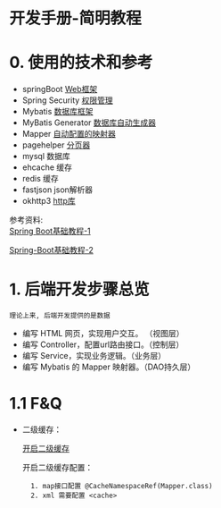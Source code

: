开发手册-简明教程
==

# 0. 使用的技术和参考
- springBoot [Web框架](https://spring.io/guides/gs/spring-boot/)
- Spring Security [权限管理](https://spring.io/guides/gs/securing-web/)
- Mybatis [数据库框架](http://www.mybatis.org/mybatis-3/zh/index.html)
- MyBatis Generator [数据库自动生成器](https://blog.csdn.net/isea533/article/details/42102297)
- Mapper [自动配置的映射器](https://github.com/abel533/Mapper)
- pagehelper [分页器](https://github.com/pagehelper/Mybatis-PageHelper)
- mysql 数据库
- ehcache 缓存
- redis 缓存
- fastjson json解析器
- okhttp3 [http库](http://square.github.io/okhttp/)

参考资料:     
[Spring Boot基础教程-1](http://tengj.top/2017/04/24/springboot0/)

[Spring-Boot基础教程-2](http://blog.didispace.com/Spring-Boot%E5%9F%BA%E7%A1%80%E6%95%99%E7%A8%8B/)

 
# 1. 后端开发步骤总览
    
    理论上来, 后端开发提供的是数据

- 编写 HTML 网页，实现用户交互。 （视图层）
- 编写 Controller，配置url路由接口。（控制层）
- 编写 Service，实现业务逻辑。（业务层）
- 编写 Mybatis 的 Mapper 映射器。（DAO持久层）


# 1.1 F&Q
- 二级缓存：

    [开启二级缓存](https://github.com/abel533/Mapper/wiki/7.1.cache)
    
    开启二级缓存配置：
    
        1. map接口配置 @CacheNamespaceRef(Mapper.class) 
        2. xml 需要配置 <cache>
    
